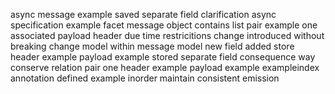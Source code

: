 async message example saved separate field clarification async specification example facet message object contains list pair example one associated payload header due time restricitions change introduced without breaking change model within message model new field added store header example payload example stored separate field consequence way conserve relation pair one header example payload example exampleindex annotation defined example inorder maintain consistent emission